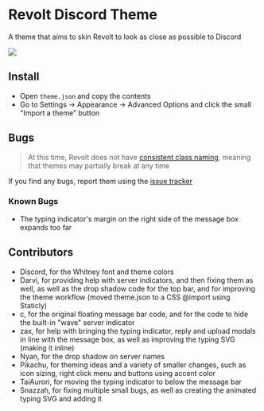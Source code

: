 # Revolt Discord Theme
A theme that aims to skin Revolt to look as close as possible to Discord

<img src="https://i.imgur.com/gX1IniB.png" />

## Install
- Open `theme.json` and copy the contents
- Go to Settings -> Appearance -> Advanced Options and click the small "Import a theme" button

## Bugs
> At this time, Revolt does not have [consistent class naming](https://github.com/revoltchat/revite/issues/149), meaning that themes may partially break at any time

If you find any bugs, report them using the [issue tracker](https://github.com/ThatTonybo/Revolt-Discord-Theme/issues)

### Known Bugs
- The typing indicator's margin on the right side of the message box expands too far 

## Contributors
- Discord, for the Whitney font and theme colors
- Darvi, for providing help with server indicators, and then fixing them as well, as well as the drop shadow code for the top bar, and for improving the theme workflow (moved theme.json to a CSS @import using Staticly)
- c, for the original floating message bar code, and for the code to hide the built-in "wave" server indicator
- zax, for help with bringing the typing indicator, reply and upload modals in line with the message box, as well as improving the typing SVG (making it inline)
- Nyan, for the drop shadow on server names
- Pikachu, for theming ideas and a variety of smaller changes, such as icon sizing, right click menu and buttons using accent color
- TaiAurori, for moving the typing indicator to below the message bar
- Snazzah, for fixing multiple small bugs, as well as creating the animated typing SVG and adding it
